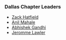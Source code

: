 ### Dallas Chapter Leaders


* [Zack Hatfield](mailto:zack.hatfield@owasp.org)
* [Anil Mahale](mailto:anil.mahale@owasp.org)
* [Abhishek Gandhi](mailto:abhishek.gandhi@owasp.org)
* [Jeromme Lawler](mailto:jeromme.lawler@owasp.org)
